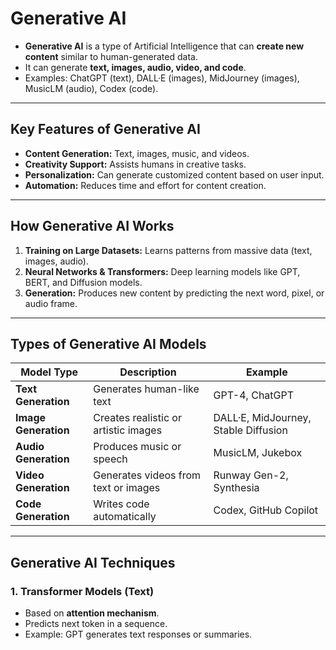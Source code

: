 # Generative AI

- **Generative AI** is a type of Artificial Intelligence that can **create new content** similar to human-generated data.  
- It can generate **text, images, audio, video, and code**.  
- Examples: ChatGPT (text), DALL·E (images), MidJourney (images), MusicLM (audio), Codex (code).  

---

## Key Features of Generative AI
- **Content Generation:** Text, images, music, and videos.  
- **Creativity Support:** Assists humans in creative tasks.  
- **Personalization:** Can generate customized content based on user input.  
- **Automation:** Reduces time and effort for content creation.

---

## How Generative AI Works

1. **Training on Large Datasets:** Learns patterns from massive data (text, images, audio).  
2. **Neural Networks & Transformers:** Deep learning models like GPT, BERT, and Diffusion models.  
3. **Generation:** Produces new content by predicting the next word, pixel, or audio frame.

---

## Types of Generative AI Models

| Model Type | Description | Example |
|------------|------------|---------|
| **Text Generation** | Generates human-like text | GPT-4, ChatGPT |
| **Image Generation** | Creates realistic or artistic images | DALL·E, MidJourney, Stable Diffusion |
| **Audio Generation** | Produces music or speech | MusicLM, Jukebox |
| **Video Generation** | Generates videos from text or images | Runway Gen-2, Synthesia |
| **Code Generation** | Writes code automatically | Codex, GitHub Copilot |

---

## Generative AI Techniques

### 1. Transformer Models (Text)
- Based on **attention mechanism**.  
- Predicts next token in a sequence.  
- Example: GPT generates text responses or summaries.
